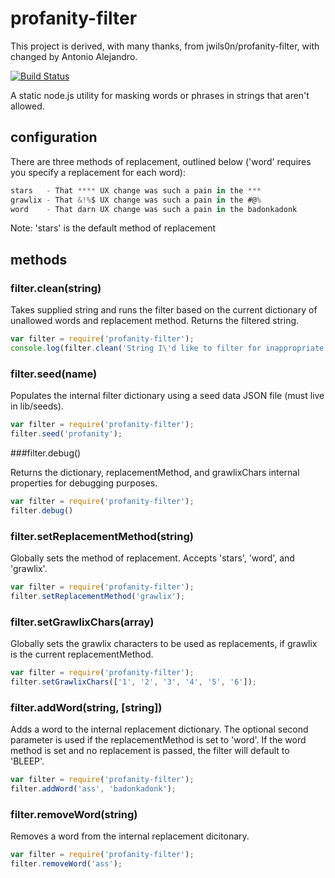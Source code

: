 # profanity-filter

This project is derived, with many thanks, from jwils0n/profanity-filter, with changed by Antonio Alejandro.

[![Build Status](https://travis-ci.org/jwils0n/profanity-filter.png)](https://travis-ci.org/jwils0n/profanity-filter)

A static node.js utility for masking words or phrases in strings that aren't allowed.

## configuration

There are three methods of replacement, outlined below ('word' requires you specify a replacement for each word):

```javascript
stars   - That **** UX change was such a pain in the ***
grawlix - That &!%$ UX change was such a pain in the #@%
word    - That darn UX change was such a pain in the badonkadonk
```

Note: 'stars' is the default method of replacement

## methods

### filter.clean(string)

Takes supplied string and runs the filter based on the current dictionary of unallowed words and replacement method. Returns the filtered string.

```javascript
var filter = require('profanity-filter');
console.log(filter.clean('String I\'d like to filter for inappropriate words.'));
```

### filter.seed(name)

Populates the internal filter dictionary using a seed data JSON file (must live in lib/seeds).

```javascript
var filter = require('profanity-filter');
filter.seed('profanity');
```

###filter.debug()

Returns the dictionary, replacementMethod, and grawlixChars internal properties for debugging purposes.

```javascript
var filter = require('profanity-filter');
filter.debug()
```

### filter.setReplacementMethod(string)

Globally sets the method of replacement. Accepts 'stars', 'word', and 'grawlix'.

```javascript
var filter = require('profanity-filter');
filter.setReplacementMethod('grawlix');
```

### filter.setGrawlixChars(array)

Globally sets the grawlix characters to be used as replacements, if grawlix is the current replacementMethod.

```javascript
var filter = require('profanity-filter');
filter.setGrawlixChars(['1', '2', '3', '4', '5', '6']);
```

### filter.addWord(string, [string])

Adds a word to the internal replacement dictionary. The optional second parameter is used if the replacementMethod is set to 'word'. If the word method is set and no replacement is passed, the filter will default to 'BLEEP'.

```javascript
var filter = require('profanity-filter');
filter.addWord('ass', 'badonkadonk');
```

### filter.removeWord(string)

Removes a word from the internal replacement dicitonary.

```javascript
var filter = require('profanity-filter');
filter.removeWord('ass');
```
